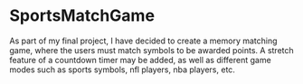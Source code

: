 # SportsMatchGame
As part of my final project, I have decided to create a memory matching game, where the users must match symbols to be awarded points. A stretch feature of a countdown timer may be added, as well as different game modes such as sports symbols, nfl players, nba players, etc.
